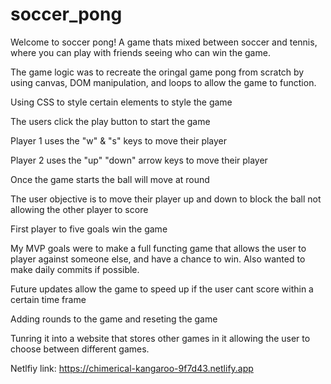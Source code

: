 # soccer_pong
Welcome to soccer pong! A game thats mixed between soccer and tennis, where you can play with friends seeing who can win the game.

The game logic was to recreate the oringal game pong from scratch by using canvas, DOM manipulation, and loops to allow the game to function.

Using CSS to style certain elements to style the game

The users click the play button to start the game 

Player 1 uses the "w" & "s" keys to move their player 

Player 2 uses the "up" "down" arrow keys to move their player 

Once the game starts the ball will move at round 

The user objective is to move their player up and down to block the ball not allowing the other player to score 

First player to five goals win the game

My MVP goals were to make a full functing game that allows the user to player against someone else, and have a chance to win. Also wanted to make daily commits if possible. 

Future updates
allow the game to speed up if the user cant score within a certain time frame

Adding rounds to the game and reseting the game 

Tunring it into a website that stores other games in it allowing the user to choose between different games. 

Netlfiy link: https://chimerical-kangaroo-9f7d43.netlify.app